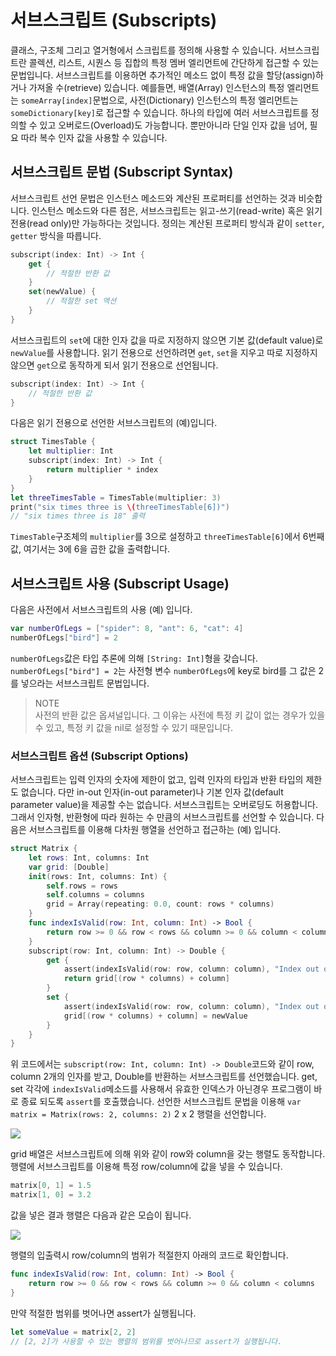 # 서브스크립트 \(Subscripts\)

클래스, 구조체 그리고 열거형에서 스크립트를 정의해 사용할 수 있습니다. 서브스크립트란 콜렉션, 리스트, 시퀀스 등 집합의 특정 멤버 엘리먼트에 간단하게 접근할 수 있는 문법입니다. 서브스크립트를 이용하면 추가적인 메소드 없이 특정 값을 할당\(assign\)하거나 가져올 수\(retrieve\) 있습니다. 예를들면, 배열\(Array\) 인스턴스의 특정 엘리먼트는 `someArray[index]`문법으로, 사전\(Dictionary\) 인스턴스의 특정 엘리먼트는 `someDictionary[key]`로 접근할 수 있습니다. 하나의 타입에 여러 서브스크립트를 정의할 수 있고 오버로드\(Overload\)도 가능합니다. 뿐만아니라 단일 인자 값을 넘어, 필요 따라 복수 인자 값을 사용할 수 있습니다.

## 서브스크립트 문법 \(Subscript Syntax\)

서브스크립트 선언 문법은 인스턴스 메소드와 계산된 프로퍼티를 선언하는 것과 비슷합니다. 인스턴스 메소드와 다른 점은, 서브스크립트는 읽고-쓰기\(read-write\) 혹은 읽기 전용\(read only\)만 가능하다는 것입니다. 정의는 계산된 프로퍼티 방식과 같이 `setter`, `getter` 방식을 따릅니다.

```swift
subscript(index: Int) -> Int {
    get {
        // 적절한 반환 값
    }
    set(newValue) {
        // 적절한 set 액션
    }
}
```

서브스크립트의 `set`에 대한 인자 값을 따로 지정하지 않으면 기본 값\(default value\)로 `newValue`를 사용합니다. 읽기 전용으로 선언하려면 `get`, `set`을 지우고 따로 지정하지 않으면 `get`으로 동작하게 되서 읽기 전용으로 선언됩니다.

```swift
subscript(index: Int) -> Int {
    // 적절한 반환 값
}
```

다음은 읽기 전용으로 선언한 서브스크립트의 \(예\)입니다.

```swift
struct TimesTable {
    let multiplier: Int
    subscript(index: Int) -> Int {
        return multiplier * index
    }
}
let threeTimesTable = TimesTable(multiplier: 3)
print("six times three is \(threeTimesTable[6])")
// "six times three is 18" 출력
```

`TimesTable`구조체의 `multiplier`를 3으로 설정하고 `threeTimesTable[6]`에서 6번째 값, 여기서는 3에 6을 곱한 값을 출력합니다.

## 서브스크립트 사용 \(Subscript Usage\)

다음은 사전에서 서브스크립트의 사용 \(예\) 입니다.

```swift
var numberOfLegs = ["spider": 8, "ant": 6, "cat": 4]
numberOfLegs["bird"] = 2
```

`numberOfLegs`값은 타입 추론에 의해 `[String: Int]`형을 갖습니다. `numberOfLegs["bird"] = 2`는 사전형 변수 `numberOfLegs`에 key로 bird를 그 값은 2를 넣으라는 서브스크립트 문법입니다.

> NOTE  
> 사전의 반환 값은 옵셔널입니다. 그 이유는 사전에 특정 키 값이 없는 경우가 있을 수 있고, 특정 키 값을 nil로 설정할 수 있기 때문입니다.

### 서브스크립트 옵션 \(Subscript Options\)

서브스크립트는 입력 인자의 숫자에 제한이 없고, 입력 인자의 타입과 반환 타입의 제한도 없습니다. 다만 in-out 인자\(in-out parameter\)나 기본 인자 값\(default parameter value\)을 제공할 수는 없습니다. 서브스크립트는 오버로딩도 허용합니다. 그래서 인자형, 반환형에 따라 원하는 수 만큼의 서브스크립트를 선언할 수 있습니다. 다음은 서브스크립트를 이용해 다차원 행열을 선언하고 접근하는 \(예\) 입니다.

```swift
struct Matrix {
    let rows: Int, columns: Int
    var grid: [Double]
    init(rows: Int, columns: Int) {
        self.rows = rows
        self.columns = columns
        grid = Array(repeating: 0.0, count: rows * columns)
    }
    func indexIsValid(row: Int, column: Int) -> Bool {
        return row >= 0 && row < rows && column >= 0 && column < columns
    }
    subscript(row: Int, column: Int) -> Double {
        get {
            assert(indexIsValid(row: row, column: column), "Index out of range")
            return grid[(row * columns) + column]
        }
        set {
            assert(indexIsValid(row: row, column: column), "Index out of range")
            grid[(row * columns) + column] = newValue
        }
    }
}
```

위 코드에서는 `subscript(row: Int, column: Int) -> Double`코드와 같이 row, column 2개의 인자를 받고, Double를 반환하는 서브스크립트를 선언했습니다. get, set 각각에 `indexIsValid`메소드를 사용해서 유효한 인덱스가 아닌경우 프로그램이 바로 종료 되도록 `assert`를 호출했습니다. 선언한 서브스크립트 문법을 이용해 `var matrix = Matrix(rows: 2, columns: 2)` 2 x 2 행렬을 선언합니다.

![](../.gitbook/assets/b59598cb-4e0f-4016-b84e-4a4b9fc868fb.png)

grid 배열은 서브스크립트에 의해 위와 같이 row와 column을 갖는 행렬도 동작합니다. 행렬에 서브스크립트를 이용해 특정 row/column에 값을 넣을 수 있습니다.

```swift
matrix[0, 1] = 1.5
matrix[1, 0] = 3.2
```

값을 넣은 결과 행렬은 다음과 같은 모습이 됩니다.

![](../.gitbook/assets/be27d61e-5730-4155-b132-ed1a14038787.png)

행렬의 입출력시 row/column의 범위가 적절한지 아래의 코드로 확인합니다.

```swift
func indexIsValid(row: Int, column: Int) -> Bool {
    return row >= 0 && row < rows && column >= 0 && column < columns
}
```

만약 적절한 범위를 벗어나면 assert가 실행됩니다.

```swift
let someValue = matrix[2, 2]
// [2, 2]가 사용할 수 있는 행렬의 범위를 벗어나므로 assert가 실행됩니다.
```

